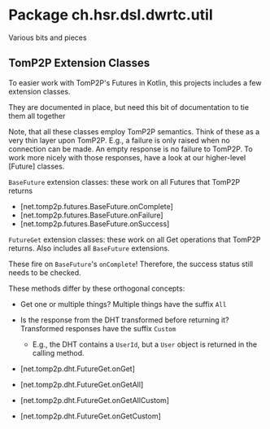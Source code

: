 # Package ch.hsr.dsl.dwrtc.util

Various bits and pieces

## TomP2P Extension Classes

To easier work with TomP2P's Futures in Kotlin, this projects includes a few extension classes.

They are documented in place, but need this bit of documentation to tie them all together

Note, that all these classes employ TomP2P semantics. Think of these as a very thin layer upon TomP2P. E.g., a failure is only raised when no connection can be made. An empty response is no failure to TomP2P. To work more nicely with those responses, have a look at our higher-level [Future] classes. 

`BaseFuture` extension classes: these work on all Futures that TomP2P returns

* [net.tomp2p.futures.BaseFuture.onComplete]
* [net.tomp2p.futures.BaseFuture.onFailure]
* [net.tomp2p.futures.BaseFuture.onSuccess]

`FutureGet` extension classes: these work on all Get operations that TomP2P returns. Also includes all `BaseFuture` extensions.

These fire on `BaseFuture`'s `onComplete`! Therefore, the success status still needs to be checked.

These methods differ by these orthogonal concepts:

* Get one or multiple things? Multiple things have the suffix `All`
* Is the response from the DHT transformed before returning it? Transformed responses have the suffix `Custom`
  * E.g., the DHT contains a `UserId`, but a `User` object is returned in the calling method. 
  

* [net.tomp2p.dht.FutureGet.onGet]
* [net.tomp2p.dht.FutureGet.onGetAll]
* [net.tomp2p.dht.FutureGet.onGetAllCustom]
* [net.tomp2p.dht.FutureGet.onGetCustom]

